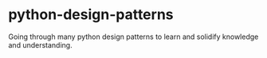 # python-design-patterns
Going through many python design patterns to learn and solidify knowledge and understanding.
